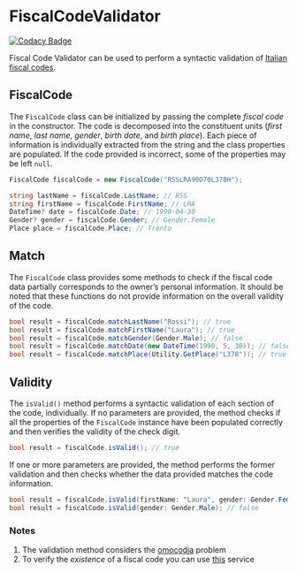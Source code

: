 # FiscalCodeValidator

[![Codacy Badge](https://api.codacy.com/project/badge/Grade/808426d051784a5f9e24ed601ae89c9a)](https://app.codacy.com/gh/michelebenolli/FiscalCodeValidator?utm_source=github.com&utm_medium=referral&utm_content=michelebenolli/FiscalCodeValidator&utm_campaign=Badge_Grade_Settings)

Fiscal Code Validator can be used to perform a syntactic validation of [Italian fiscal codes][1].

## FiscalCode

The `FiscalCode` class can be initialized by passing the complete *fiscal code* in the constructor. 
The code is decomposed into the constituent units (*first name*, *last name*, *gender*, *birth date*, and *birth place*). 
Each piece of information is individually extracted from the string and the class properties are populated. 
If the code provided is incorrect, some of the properties may be left `null`.

```csharp
FiscalCode fiscalCode = new FiscalCode("RSSLRA90D70L378H");
```

```csharp
string lastName = fiscalCode.LastName; // RSS
string firstName = fiscalCode.FirstName; // LRA
DateTime? date = fiscalCode.Date; // 1990-04-30
Gender? gender = fiscalCode.Gender; // Gender.Female
Place place = fiscalCode.Place; // Trento
```

## Match

The `FiscalCode` class provides some methods to check if the fiscal code data partially corresponds to the owner’s personal information. 
It should be noted that these functions do not provide information on the overall validity of the code. 

```csharp
bool result = fiscalCode.matchLastName("Rossi"); // true
bool result = fiscalCode.matchFirstName("Laura"); // true
bool result = fiscalCode.matchGender(Gender.Male); // false
bool result = fiscalCode.matchDate(new DateTime(1990, 5, 30)); // false
bool result = fiscalCode.matchPlace(Utility.GetPlace("L378")); // true
```
## Validity

The `isValid()` method performs a syntactic validation of each section of the code, individually. 
If no parameters are provided, the method checks if all the properties of the `FiscalCode` instance have been populated correctly 
and then verifies the validity of the check digit.

```csharp
bool result = fiscalCode.isValid(); // true
```

If one or more parameters are provided, the method performs the former validation and then checks whether the data provided matches the code information.

```csharp
bool result = fiscalCode.isValid(firstName: "Laura", gender: Gender.Female); // true
bool result = fiscalCode.isValid(gender: Gender.Male); // false
```

### Notes
1. The validation method considers the [omocodia][2] problem
2. To verify the *existence* of a fiscal code you can use [this][3] service

[1]: <https://en.wikipedia.org/wiki/Italian_fiscal_code> "Italian fiscal codes"
[2]: <https://it.wikipedia.org/wiki/Omocodia> "omocodia"
[3]: <https://telematici.agenziaentrate.gov.it/VerificaCF/Scegli.do?parameter=verificaCf> "VerificaCf"
